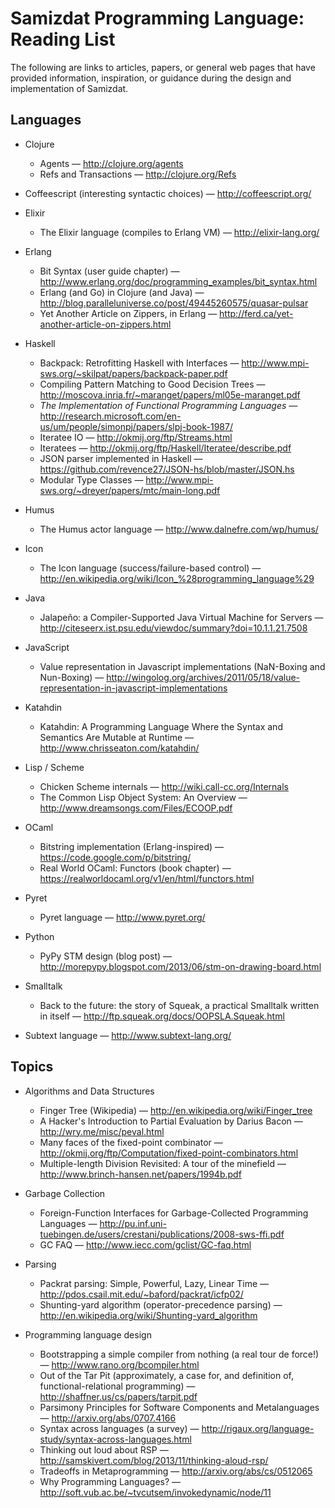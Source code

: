 Samizdat Programming Language: Reading List
===========================================

The following are links to articles, papers, or general web pages that
have provided information, inspiration, or guidance during the
design and implementation of Samizdat.

Languages
---------

* Clojure
  * Agents &mdash; <http://clojure.org/agents>
  * Refs and Transactions &mdash; <http://clojure.org/Refs>

* Coffeescript (interesting syntactic choices) &mdash;
  <http://coffeescript.org/>

* Elixir
  * The Elixir language (compiles to Erlang VM) &mdash;
    <http://elixir-lang.org/>

* Erlang
  * Bit Syntax (user guide chapter) &mdash;
    <http://www.erlang.org/doc/programming_examples/bit_syntax.html>
  * Erlang (and Go) in Clojure (and Java) &mdash;
    <http://blog.paralleluniverse.co/post/49445260575/quasar-pulsar>
  * Yet Another Article on Zippers, in Erlang &mdash;
    <http://ferd.ca/yet-another-article-on-zippers.html>

* Haskell
  * Backpack: Retrofitting Haskell with Interfaces &mdash;
    <http://www.mpi-sws.org/~skilpat/papers/backpack-paper.pdf>
  * Compiling Pattern Matching to Good Decision Trees &mdash;
    <http://moscova.inria.fr/~maranget/papers/ml05e-maranget.pdf>
  * _The Implementation of Functional Programming Languages_ &mdash;
    <http://research.microsoft.com/en-us/um/people/simonpj/papers/slpj-book-1987/>
  * Iteratee IO &mdash; <http://okmij.org/ftp/Streams.html>
  * Iteratees &mdash; <http://okmij.org/ftp/Haskell/Iteratee/describe.pdf>
  * JSON parser implemented in Haskell &mdash;
    <https://github.com/revence27/JSON-hs/blob/master/JSON.hs>
  * Modular Type Classes &mdash;
    <http://www.mpi-sws.org/~dreyer/papers/mtc/main-long.pdf>

* Humus
  * The Humus actor language &mdash; <http://www.dalnefre.com/wp/humus/>

* Icon
  * The Icon language (success/failure-based control) &mdash;
    <http://en.wikipedia.org/wiki/Icon_%28programming_language%29>

* Java
  * Jalapeño: a Compiler-Supported Java Virtual Machine for Servers &mdash;
    <http://citeseerx.ist.psu.edu/viewdoc/summary?doi=10.1.1.21.7508>

* JavaScript
  * Value representation in Javascript implementations (NaN-Boxing and
    Nun-Boxing) &mdash;
    <http://wingolog.org/archives/2011/05/18/value-representation-in-javascript-implementations>

* Katahdin
  * Katahdin: A Programming Language Where the Syntax and Semantics Are
    Mutable at Runtime &mdash; <http://www.chrisseaton.com/katahdin/>

* Lisp / Scheme
  * Chicken Scheme internals &mdash; <http://wiki.call-cc.org/Internals>
  * The Common Lisp Object System: An Overview &mdash;
    <http://www.dreamsongs.com/Files/ECOOP.pdf>

* OCaml
  * Bitstring implementation (Erlang-inspired) &mdash;
    <https://code.google.com/p/bitstring/>
  * Real World OCaml: Functors (book chapter) &mdash;
    <https://realworldocaml.org/v1/en/html/functors.html>

* Pyret
  * Pyret language &mdash; <http://www.pyret.org/>

* Python
  * PyPy STM design (blog post) &mdash;
    <http://morepypy.blogspot.com/2013/06/stm-on-drawing-board.html>

* Smalltalk
  * Back to the future: the story of Squeak, a practical Smalltalk written in
    itself &mdash; <http://ftp.squeak.org/docs/OOPSLA.Squeak.html>

* Subtext language &mdash;
  <http://www.subtext-lang.org/>

Topics
------

* Algorithms and Data Structures
  * Finger Tree (Wikipedia) &mdash; <http://en.wikipedia.org/wiki/Finger_tree>
  * A Hacker's Introduction to Partial Evaluation by Darius Bacon &mdash;
    <http://wry.me/misc/peval.html>
  * Many faces of the fixed-point combinator &mdash;
    <http://okmij.org/ftp/Computation/fixed-point-combinators.html>
  * Multiple-length Division Revisited: A tour of the minefield &mdash;
    <http://www.brinch-hansen.net/papers/1994b.pdf>

* Garbage Collection
  * Foreign-Function Interfaces for Garbage-Collected Programming Languages
    &mdash;
    <http://pu.inf.uni-tuebingen.de/users/crestani/publications/2008-sws-ffi.pdf>
  * GC FAQ &mdash; <http://www.iecc.com/gclist/GC-faq.html>

* Parsing
  * Packrat parsing: Simple, Powerful, Lazy, Linear Time &mdash;
    <http://pdos.csail.mit.edu/~baford/packrat/icfp02/>
  * Shunting-yard algorithm (operator-precedence parsing) &mdash;
    <http://en.wikipedia.org/wiki/Shunting-yard_algorithm>

* Programming language design
  * Bootstrapping a simple compiler from nothing (a real tour de force!)
    &mdash; <http://www.rano.org/bcompiler.html>
  * Out of the Tar Pit (approximately, a case for, and definition of,
    functional-relational programming) &mdash;
    <http://shaffner.us/cs/papers/tarpit.pdf>
  * Parsimony Principles for Software Components and Metalanguages &mdash;
    <http://arxiv.org/abs/0707.4166>
  * Syntax across languages (a survey) &mdash;
    <http://rigaux.org/language-study/syntax-across-languages.html>
  * Thinking out loud about RSP &mdash;
    <http://samskivert.com/blog/2013/11/thinking-aloud-rsp/>
  * Tradeoffs in Metaprogramming &mdash;
    <http://arxiv.org/abs/cs/0512065>
  * Why Programming Languages? &mdash;
    <http://soft.vub.ac.be/~tvcutsem/invokedynamic/node/11>
